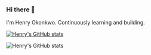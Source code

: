 ### Hi there 👋

I'm Henry Okonkwo. Continuously learning and building.

[![Henry's GitHub stats](https://github-readme-stats.vercel.app/api?username=chokonaira)](https://github.com/chokonaira/github-readme-stats)

![Henry's GitHub stats](https://github-readme-stats.vercel.app/api?username=chokonaira&show_icons=true&theme=radical)


